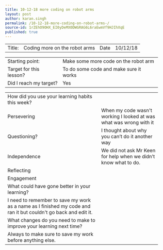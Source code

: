 ```yaml
---
title: 10-12-18 more coding on robot arms 
layout: post
author: karan.singh
permalink: /10-12-18-more-coding-on-robot-arms-/
source-id: 1rZEhO9OHX_EI0yDeMX0DWGRAG6L6raEwmVf9HJIhXqE
published: true
---
```

<table>
  <tr>
    <td>Title:</td>
    <td>Coding more on the robot arms</td>
    <td>Date</td>
    <td>10/12/18</td>
  </tr>
</table>


<table>
  <tr>
    <td>Starting point:</td>
    <td>Make some more code on the robot arm</td>
  </tr>
  <tr>
    <td>Target for this lesson?</td>
    <td>To do some code and make sure it works</td>
  </tr>
  <tr>
    <td>Did I reach my target? </td>
    <td>Yes</td>
  </tr>
</table>


<table>
  <tr>
    <td>How did you use your learning habits this week?</td>
    <td></td>
  </tr>
  <tr>
    <td>Persevering</td>
    <td>When my code wasn't working I looked at was what was wrong with it</td>
  </tr>
  <tr>
    <td>Questioning?</td>
    <td>I thought about why you can’t do it another way</td>
  </tr>
  <tr>
    <td>Independence</td>
    <td>We did not ask Mr Keen for help when we didn’t know what to do.</td>
  </tr>
  <tr>
    <td>Reflecting</td>
    <td></td>
  </tr>
  <tr>
    <td>Engagement</td>
    <td></td>
  </tr>
  <tr>
    <td>What could have gone better in your learning?</td>
    <td></td>
  </tr>
  <tr>
    <td>I need to remember to save my work as a name as I finished my code and ran it but couldn't go back and edit it.</td>
    <td></td>
  </tr>
  <tr>
    <td>What changes do you need to make to improve your learning next time?</td>
    <td></td>
  </tr>
  <tr>
    <td>Always to make sure to save my work before anything else.</td>
    <td></td>
  </tr>
</table>


